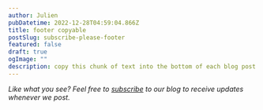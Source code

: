 ```yaml
---
author: Julien
pubDatetime: 2022-12-28T04:59:04.866Z
title: footer copyable
postSlug: subscribe-please-footer
featured: false
draft: true
ogImage: ""
description: copy this chunk of text into the bottom of each blog post
---
```


_Like what you see? Feel free to [subscribe](https://thespacer-blog.netlify.app/subscribe/) to our blog to receive updates whenever we post._
